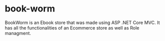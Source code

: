 # book-worm
BookWorm is an Ebook store that was made using ASP .NET Core MVC. It has all the functionalities of an Ecommerce store as well as Role managment.
